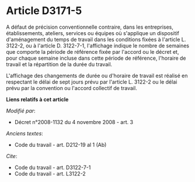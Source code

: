 # Article D3171-5

A défaut de précision conventionnelle contraire, dans les entreprises, établissements, ateliers, services ou équipes où
s'applique un dispositif d'aménagement du temps de travail dans les conditions fixées à l'article L. 3122-2, ou à l'article
D. 3122-7-1, l'affichage indique le nombre de semaines que comporte la période de référence fixée par l'accord ou le décret
et, pour chaque semaine incluse dans cette période de référence, l'horaire de travail et la répartition de la durée du
travail.

L'affichage des changements de durée ou d'horaire de travail est réalisé en respectant le délai de sept jours prévu par
l'article L. 3122-2 ou le délai prévu par la convention ou l'accord collectif de travail.

**Liens relatifs à cet article**

_Modifié par_:

  - Décret n°2008-1132 du 4 novembre 2008 - art. 3

_Anciens textes_:

  - Code du travail - art. D212-19 al 1 (Ab)

_Cite_:

  - Code du travail - art. D3122-7-1
  - Code du travail - art. L3122-2
